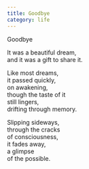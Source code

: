 ```yaml
---
title: Goodbye
category: life
---
```


﻿Goodbye

It was a beautiful dream,  
and it was a gift to share it.

Like most dreams,  
it passed quickly,  
on awakening,  
though the taste of it  
still lingers,  
drifting through memory.

Slipping sideways,  
through the cracks   
of consciousness,  
it fades away,  
a glimpse  
of the possible.  
